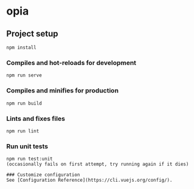 # opia

## Project setup
```
npm install
```

### Compiles and hot-reloads for development
```
npm run serve
```

### Compiles and minifies for production
```
npm run build
```

### Lints and fixes files
```
npm run lint
```

### Run unit tests
```
npm run test:unit
(occasionally fails on first attempt, try running again if it dies)

### Customize configuration
See [Configuration Reference](https://cli.vuejs.org/config/).
